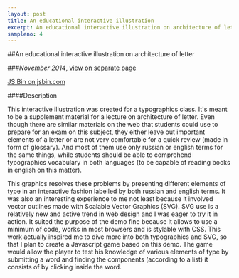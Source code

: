 ```yaml
---
layout: post
title: An educational interactive illustration
excerpt: An educational interactive illustration on architecture of letter
sampleno: 4
---
```


##An educational interactive illustration on architecture of letter 

###_November 2014_, [view on separate page](http://output.jsbin.com/vafemo/)

<a class="jsbin-embed" href="http://jsbin.com/vafemo/embed?output&height=400px">JS Bin on jsbin.com</a><script src="http://static.jsbin.com/js/embed.min.js?3.30.1"></script>

####Description

This interactive illustration was created for a typographics class. It's meant to be a supplement material for a lecture on architecture of letter. Even though there are similar materials on the web that students could use to prepare for an exam on this subject, they either leave out important elements of a letter or are not very comfortable for a quick review (made in form of glossary). And most of them use only russian or english terms for the same things, while students should be able to comprehend typographics vocabulary in both languages (to be capable of reading books in english on this matter). 

This graphics resolves these problems by presenting different elements of type in an interactive fashion labelled by both russian and english terms. It was also an interesting experience to me not least because it involved vector outlines made with Scalable Vector Graphics (SVG). SVG use is a relatively new and active trend in web design and I was eager to try it in action. It suited the purpose of the demo fine because it allows to use a minimum of code, works in most browsers and is stylable with CSS. This work actually inspired me to dive more into both typographics and SVG, so that I plan to create a Javascript game based on this demo. The game would allow the player to test his knowledge of various elements of type by submitting a word and finding the components (according to a list) it consists of by clicking inside the word. 